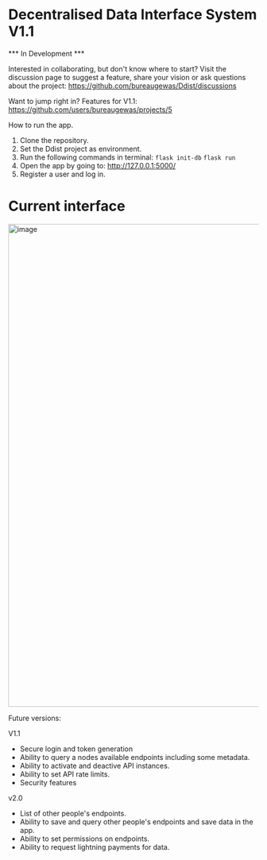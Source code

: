 # Decentralised Data Interface System V1.1

*** In Development ***

Interested in collaborating, but don't know where to start?
Visit the discussion page to suggest a feature, share your vision or ask questions about the project:
https://github.com/bureaugewas/Ddist/discussions

Want to jump right in? Features for V1.1:
https://github.com/users/bureaugewas/projects/5

How to run the app.
1. Clone the repository.
2. Set the Ddist project as environment.
3. Run the following commands in terminal:
```flask init-db```
```flask run```
4. Open the app by going to: http://127.0.0.1:5000/
5. Register a user and log in.

# Current interface
<img width="973" alt="image" src="https://user-images.githubusercontent.com/78079422/190215379-25f3b202-2780-42ad-bfa9-2027a86f6d3c.png">

Future versions:

V1.1
- Secure login and token generation
- Ability to query a nodes available endpoints including some metadata.
- Ability to activate and deactive API instances.
- Ability to set API rate limits.
- Security features

v2.0
- List of other people's endpoints.
- Ability to save and query other people's endpoints and save data in the app.
- Ability to set permissions on endpoints.
- Ability to request lightning payments for data.
